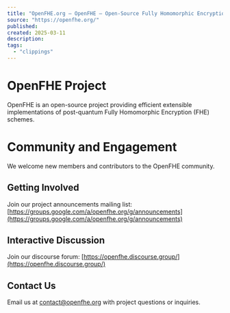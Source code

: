 ```yaml
---
title: "OpenFHE.org – OpenFHE – Open-Source Fully Homomorphic Encryption Library"
source: "https://openfhe.org/"
published:
created: 2025-03-11
description:
tags:
  - "clippings"
---
```

# OpenFHE Project
OpenFHE is an open-source project providing efficient extensible implementations of post-quantum Fully Homomorphic Encryption (FHE) schemes.

# Community and Engagement
We welcome new members and contributors to the OpenFHE community.

## Getting Involved
Join our project announcements mailing list: [https://groups.google.com/a/openfhe.org/g/announcements](https://groups.google.com/a/openfhe.org/g/announcements)

## Interactive Discussion
Join our discourse forum: [https://openfhe.discourse.group/](https://openfhe.discourse.group/)

## Contact Us
Email us at [contact@openfhe.org](https://openfhe.org/) with project questions or inquiries.